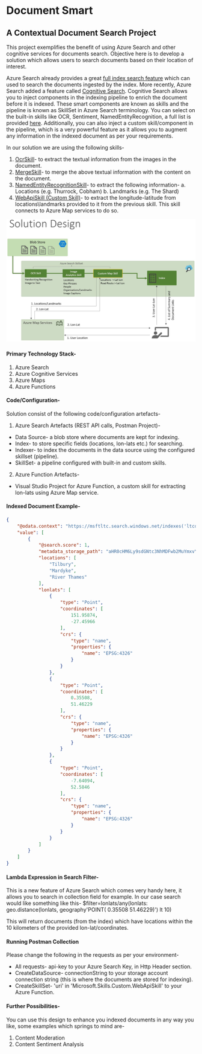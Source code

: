 # Document Smart
## A Contextual Document Search Project

This project exemplifies the benefit of using Azure Search and other cognitive services for documents search.
Objective here is to develop a solution which allows users to search documents based on their location of interest.

Azure Search already provides a great [full index search feature](https://docs.microsoft.com/en-us/azure/search/search-lucene-query-architecture) which can used to search the documents ingested by the index. 
More recently, Azure Search added a feature called [Cognitive Search](https://docs.microsoft.com/en-us/azure/search/cognitive-search-concept-intro). Cognitive Search allows you to inject components in the indexing pipeline to enrich the document before it is indexed. These smart components are known as skills and the pipeline is known as SkillSet in Azure Search terminology.
You can select on the built-in skills like OCR, Sentiment, NamedEntityRecognition, a full list is provided [here](https://docs.microsoft.com/en-us/azure/search/cognitive-search-predefined-skills). 
Additionally, you can also inject a custom skill/component in the pipeline, which is a very powerful feature as it allows you to augment any information in the indexed document as per your requirements.

In our solution we are using the following skills-
1.	[OcrSkill](https://docs.microsoft.com/en-us/azure/search/cognitive-search-skill-ocr)- to extract the textual information from the images in the document.
2.	[MergeSkill](https://docs.microsoft.com/en-us/azure/search/cognitive-search-skill-textmerger)- to merge the above textual information with the content on the document.
3.	[NamedEntityRecognitionSkill](https://docs.microsoft.com/en-us/azure/search/cognitive-search-skill-named-entity-recognition)- to extract the following information-
a.	Locations (e.g. Thurrock, Cobham)
b.	Landmarks (e.g. The Shard)
4.	[WebApiSkill (Custom Skill)](https://docs.microsoft.com/en-us/azure/search/cognitive-search-create-custom-skill-example)- to extract the longitude-latitude from locations\landmarks provided to it from the previous skill. This skill connects to Azure Map services to do so.

![solution design](./DocumentSmartDesign.JPG)

#### Primary Technology Stack-
1.	Azure Search
2.	Azure Cognitive Services
3.	Azure Maps
4.	Azure Functions

#### Code/Configuration-
Solution consist of the following code/configuration artefacts-
1. Azure Search Artefacts (REST API calls, Postman Project)-
  - Data Source- a blob store where documents are kept for indexing.
  - Index- to store specific fields (locations, lon-lats etc.) for searching.
  - Indexer- to index the documents in the data source using the configured skillset (pipeline).
  - SkillSet- a pipeline configured with built-in and custom skills. 

2. Azure Function Artefacts-
  - Visual Studio Project for Azure Function, a custom skill for extracting lon-lats using Azure Map service.

#### Indexed Document Example-
```json
{
    "@odata.context": "https://msftltc.search.windows.net/indexes('ltcdocs')/$metadata#docs",
    "value": [
        {
            "@search.score": 1,
            "metadata_storage_path": "aHR0cHM6Ly9sdGNtc3NhMDFwb2MuYmxvYi5jb3JlLndpbmRvd3MubmV0L3RyaWFsL0Rlc2lnbiwlMjBjb25zdHJ1Y",
            "locations": [               
                "Tilbury",
                "Mardyke",
                "River Thames"                          
            ],
            "lonlats": [
                {
                    "type": "Point",
                    "coordinates": [
                        151.95874,
                        -27.45966
                    ],
                    "crs": {
                        "type": "name",
                        "properties": {
                            "name": "EPSG:4326"
                        }
                    }
                },
                {
                    "type": "Point",
                    "coordinates": [
                        0.35508,
                        51.46229
                    ],
                    "crs": {
                        "type": "name",
                        "properties": {
                            "name": "EPSG:4326"
                        }
                    }
                },
                {
                    "type": "Point",
                    "coordinates": [
                        -7.64094,
                        52.5846
                    ],
                    "crs": {
                        "type": "name",
                        "properties": {
                            "name": "EPSG:4326"
                        }
                    }
                }              
            ]
        }
    ]
}
```
#### Lambda Expression in Search Filter-
This is a new feature of Azure Search which comes very handy here, it allows you to search in collection field for example. In our case search would like something like this-
$filter=lonlats/any(lonlats: geo.distance(lonlats, geography'POINT( 0.35508 51.46229)') lt 10)

This will return documents (from the index) which have locations within the 10 kilometers of the provided lon-lat/coordinates. 

#### Running Postman Collection
Please change the following in the requests as per your environment-
- All requests- api-key to your Azure Search Key, in Http Header section.
- CreateDataSource- connectionString to your storage account connection string (this is where the documents are stored for indexing).
- CreateSkillSet- 'uri' in 'Microsoft.Skills.Custom.WebApiSkill' to your Azure Function.

#### Further Possibilities-
You can use this design to enhance you indexed documents in any way you like, some examples which springs to mind are-
1. Content Moderation
2. Content Sentiment Analysis

